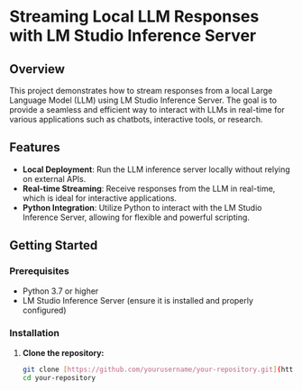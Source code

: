 # Streaming Local LLM Responses with LM Studio Inference Server

## Overview

This project demonstrates how to stream responses from a local Large Language Model (LLM) using LM Studio Inference Server. The goal is to provide a seamless and efficient way to interact with LLMs in real-time for various applications such as chatbots, interactive tools, or research.

## Features

- **Local Deployment**: Run the LLM inference server locally without relying on external APIs.
- **Real-time Streaming**: Receive responses from the LLM in real-time, which is ideal for interactive applications.
- **Python Integration**: Utilize Python to interact with the LM Studio Inference Server, allowing for flexible and powerful scripting.

## Getting Started

### Prerequisites

- Python 3.7 or higher
- LM Studio Inference Server (ensure it is installed and properly configured)

### Installation

1. **Clone the repository:**

   ```bash
   git clone [https://github.com/yourusername/your-repository.git](https://github.com/asyrafffa/My-Projects/tree/main/Python/Streamlit/Chatbot)
   cd your-repository
